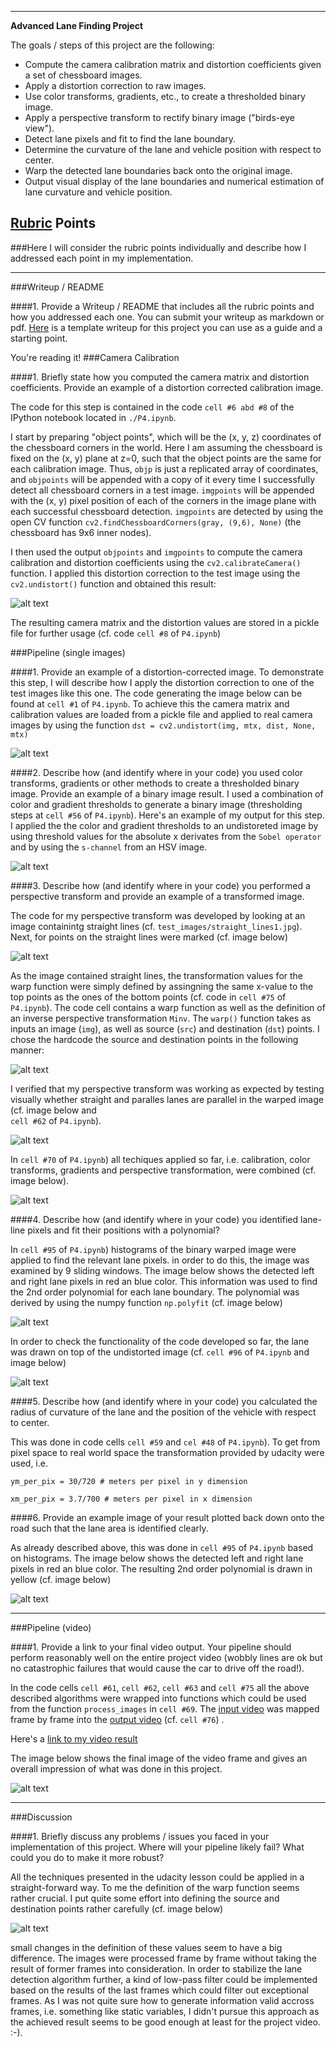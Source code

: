  ---

**Advanced Lane Finding Project**

The goals / steps of this project are the following:

* Compute the camera calibration matrix and distortion coefficients given a set of chessboard images.
* Apply a distortion correction to raw images.
* Use color transforms, gradients, etc., to create a thresholded binary image.
* Apply a perspective transform to rectify binary image ("birds-eye view").
* Detect lane pixels and fit to find the lane boundary.
* Determine the curvature of the lane and vehicle position with respect to center.
* Warp the detected lane boundaries back onto the original image.
* Output visual display of the lane boundaries and numerical estimation of lane curvature and vehicle position.

[//]: # (Image References)

[image1]: ./output_images/calibration_result.jpg "Calibration via chessboard"
[image2]: ./output_images/calibration_result_highway.jpg  "Road Transformed"
[image3]: ./output_images/ColorTransformation_Gradient.jpg  "Color and gradient processing"
[image4]: ./output_images/warp1.JPG "Definition of Warp Points"
[image5]: ./output_images/warp2.JPG "warp points for perspective transformation"
[image6]: ./output_images/warp3.JPG "Applying perspective transformation"
[image7]: ./output_images/warp4.jJPG "Applying perspective transformation and binary thresholding"
[image8]: ./output_images/Polynomial.JPG "2nd order Polynomial"
[image9]: ./output_images/test.JPG "test image for lane detection"
[image10]: ./output_images/final.JPG "final image of the project"
[video1]: ./project_video.mp4 "Video Input"
[video2]: ./project_result.mp4 "Video Output"

## [Rubric](https://review.udacity.com/#!/rubrics/571/view) Points
###Here I will consider the rubric points individually and describe how I addressed each point in my implementation.  
 
---
###Writeup / README

####1. Provide a Writeup / README that includes all the rubric points and how you addressed each one.  You can submit your writeup as markdown or pdf.  [Here](https://github.com/udacity/CarND-Advanced-Lane-Lines/blob/master/writeup_template.md) is a template writeup for this project you can use as a guide and a starting point.  

You're reading it!
###Camera Calibration

####1. Briefly state how you computed the camera matrix and distortion coefficients. Provide an example of a distortion corrected calibration image.

The code for this step is contained in the code `cell #6 abd #8` of the IPython notebook located in `./P4.ipynb`.  

I start by preparing "object points", which will be the (x, y, z) coordinates of the chessboard corners in the world. Here I am assuming the chessboard is fixed on the (x, y) plane at z=0, such that the object points are the same for each calibration image.  Thus, `objp` is just a replicated array of coordinates, and `objpoints` will be appended with a copy of it every time I successfully detect all chessboard corners in a test image.  `imgpoints` will be appended with the (x, y) pixel position of each of the corners in the image plane with each successful chessboard detection. `imgpoints` are detected by using the open CV function `cv2.findChessboardCorners(gray, (9,6), None)` (the chessboard has 9x6 inner nodes).

I then used the output `objpoints` and `imgpoints` to compute the camera calibration and distortion coefficients using the `cv2.calibrateCamera()` function.  I applied this distortion correction to the test image using the `cv2.undistort()` function and obtained this result: 

![alt text][image1]

The resulting camera matrix and the distortion values are stored in a pickle file for further usage (cf. code `cell #8` of `P4.ipynb`)


###Pipeline (single images)

####1. Provide an example of a distortion-corrected image.
To demonstrate this step, I will describe how I apply the distortion correction to one of the test images like this one. The code generating the image below can be found at `cell #1` of `P4.ipynb`. To achieve this the camera matrix and calibration values are loaded from a pickle file and applied to real camera images by using the function `dst = cv2.undistort(img, mtx, dist, None, mtx)`

![alt text][image2]


####2. Describe how (and identify where in your code) you used color transforms, gradients or other methods to create a thresholded binary image.  Provide an example of a binary image result.
I used a combination of color and gradient thresholds to generate a binary image (thresholding steps at `cell #56` of `P4.ipynb`).  Here's an example of my output for this step. I applied the the color and gradient thresholds to an undistoreted image by using threshold values for the absolute x derivates from the `Sobel operator` and by using the `s-channel` from an HSV image. 

![alt text][image3]

####3. Describe how (and identify where in your code) you performed a perspective transform and provide an example of a transformed image.

The code for my perspective transform was developed by looking at an image containintg straight lines (cf. `test_images/straight_lines1.jpg`). Next, for points on the straight lines were marked (cf. image below) 


![alt text][image4]

As the image contained straight lines, the transformation values for the warp function were simply defined by assingning the same x-value to the top points as the ones of the bottom points (cf. code in `cell #75` of `P4.ipynb`). The code cell contains a warp function as well as the definition of an inverse perspective transformation `Minv`. The `warp()` function takes as inputs an image (`img`), as well as source (`src`) and destination (`dst`) points.  I chose the hardcode the source and destination points in the following manner:
 
![alt text][image5]

  
I verified that my perspective transform was working as expected by testing visually whether straight and paralles lanes are parallel in the warped image (cf. image below and  
 `cell #62` of `P4.ipynb`).

![alt text][image6]


In  `cell #70` of `P4.ipynb`) all techiques applied so far, i.e. calibration, color transforms, gradients and perspective transformation, were combined (cf. image below).

![alt text][image7]


####4. Describe how (and identify where in your code) you identified lane-line pixels and fit their positions with a polynomial?

In  `cell #95` of `P4.ipynb`) histograms of the binary warped image were applied to find the relevant lane pixels. in order to do this, the image was examined by 9 sliding windows.
The image below shows the detected left and right lane pixels in red an blue color. This information was used to find the 2nd order polynomial for each lane boundary. The polynomial was derived by using the numpy function `np.polyfit` (cf. image below)

![alt text][image8]

In order to check the functionality of the code developed so far, the lane was drawn on top of the undistorted image (cf. `cell #96` of `P4.ipynb` and image below)

![alt text][image9]
 

####5. Describe how (and identify where in your code) you calculated the radius of curvature of the lane and the position of the vehicle with respect to center.

This was done in code cells `cell #59` and  `cel #48` of `P4.ipynb`). To get from pixel space to real world space the transformation provided by udacity were used, i.e.

`ym_per_pix = 30/720 # meters per pixel in y dimension`

`xm_per_pix = 3.7/700 # meters per pixel in x dimension`


####6. Provide an example image of your result plotted back down onto the road such that the lane area is identified clearly.

As already described above, this was done in  `cell #95` of `P4.ipynb` based on histograms.
The image below shows the detected left and right lane pixels in red an blue color. The resulting 2nd order polynomial is drawn in yellow (cf. image below)

![alt text][image8]
 

---

###Pipeline (video)

####1. Provide a link to your final video output.  Your pipeline should perform reasonably well on the entire project video (wobbly lines are ok but no catastrophic failures that would cause the car to drive off the road!).

In the code cells `cell #61`, `cell #62`, `cell #63` and `cell #75` all the above described algorithms were wrapped into functions which could be used from the function `process_images` in `cell #69`. The [input video](./project_video.mp4) was mapped frame by frame into the [output video](./project_result.mp4) (cf. `cell #76`) .


Here's a [link to my video result](./project_result.mp4)


The image below shows the final image of the video frame and gives an overall impression of what was done in this project.

![alt text][image10]



---

###Discussion

####1. Briefly discuss any problems / issues you faced in your implementation of this project.  Where will your pipeline likely fail?  What could you do to make it more robust?

All the techniques presented in the udacity lesson could be applied in a straight-forward way. To me the definition of the warp function seems rather crucial. I put quite some effort into defining the source and destination points rather carefully (cf. image below)

![alt text][image5]

small changes in the definition of these values seem to have a big difference.
The images were processed frame by frame without taking the result of former frames into consideration. In order to stabilize the lane detection algorithm further, a kind of low-pass filter could be implemented based on the results of the last frames which could filter out exceptional frames. 
As I was not quite sure how to generate information valid accross frames, i.e. something like static variables, I didn't pursue this approach as the achieved result seems to be good enough at least for the project video. :-).


